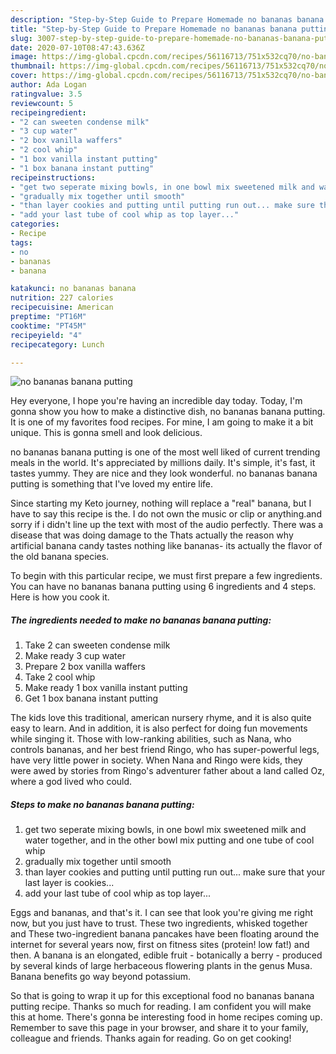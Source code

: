 ```yaml
---
description: "Step-by-Step Guide to Prepare Homemade no bananas banana putting"
title: "Step-by-Step Guide to Prepare Homemade no bananas banana putting"
slug: 3007-step-by-step-guide-to-prepare-homemade-no-bananas-banana-putting
date: 2020-07-10T08:47:43.636Z
image: https://img-global.cpcdn.com/recipes/56116713/751x532cq70/no-bananas-banana-putting-recipe-main-photo.jpg
thumbnail: https://img-global.cpcdn.com/recipes/56116713/751x532cq70/no-bananas-banana-putting-recipe-main-photo.jpg
cover: https://img-global.cpcdn.com/recipes/56116713/751x532cq70/no-bananas-banana-putting-recipe-main-photo.jpg
author: Ada Logan
ratingvalue: 3.5
reviewcount: 5
recipeingredient:
- "2 can sweeten condense milk"
- "3 cup water"
- "2 box vanilla waffers"
- "2 cool whip"
- "1 box vanilla instant putting"
- "1 box banana instant putting"
recipeinstructions:
- "get two seperate mixing bowls, in one bowl mix sweetened milk and water together, and in the other bowl mix putting and one tube of cool whip"
- "gradually mix together until smooth"
- "than layer cookies and putting until putting run out... make sure that your last layer is cookies..."
- "add your last tube of cool whip as top layer..."
categories:
- Recipe
tags:
- no
- bananas
- banana

katakunci: no bananas banana 
nutrition: 227 calories
recipecuisine: American
preptime: "PT16M"
cooktime: "PT45M"
recipeyield: "4"
recipecategory: Lunch

---
```



![no bananas banana putting](https://img-global.cpcdn.com/recipes/56116713/751x532cq70/no-bananas-banana-putting-recipe-main-photo.jpg)

Hey everyone, I hope you're having an incredible day today. Today, I'm gonna show you how to make a distinctive dish, no bananas banana putting. It is one of my favorites food recipes. For mine, I am going to make it a bit unique. This is gonna smell and look delicious.

no bananas banana putting is one of the most well liked of current trending meals in the world. It's appreciated by millions daily. It's simple, it's fast, it tastes yummy. They are nice and they look wonderful. no bananas banana putting is something that I've loved my entire life.

Since starting my Keto journey, nothing will replace a &#34;real&#34; banana, but I have to say this recipe is the. I do not own the music or clip or anything.and sorry if i didn&#39;t line up the text with most of the audio perfectly. There was a disease that was doing damage to the Thats actually the reason why artificial banana candy tastes nothing like bananas- its actually the flavor of the old banana species.


To begin with this particular recipe, we must first prepare a few ingredients. You can have no bananas banana putting using 6 ingredients and 4 steps. Here is how you cook it.

<!--inarticleads1-->

##### The ingredients needed to make no bananas banana putting:

1. Take 2 can sweeten condense milk
1. Make ready 3 cup water
1. Prepare 2 box vanilla waffers
1. Take 2 cool whip
1. Make ready 1 box vanilla instant putting
1. Get 1 box banana instant putting


The kids love this traditional, american nursery rhyme, and it is also quite easy to learn. And in addition, it is also perfect for doing fun movements while singing it. Those with low-ranking abilities, such as Nana, who controls bananas, and her best friend Ringo, who has super-powerful legs, have very little power in society. When Nana and Ringo were kids, they were awed by stories from Ringo&#39;s adventurer father about a land called Oz, where a god lived who could. 

<!--inarticleads2-->

##### Steps to make no bananas banana putting:

1. get two seperate mixing bowls, in one bowl mix sweetened milk and water together, and in the other bowl mix putting and one tube of cool whip
1. gradually mix together until smooth
1. than layer cookies and putting until putting run out... make sure that your last layer is cookies...
1. add your last tube of cool whip as top layer...


Eggs and bananas, and that&#39;s it. I can see that look you&#39;re giving me right now, but you just have to trust. These two ingredients, whisked together and These two-ingredient banana pancakes have been floating around the internet for several years now, first on fitness sites (protein! low fat!) and then. A banana is an elongated, edible fruit - botanically a berry - produced by several kinds of large herbaceous flowering plants in the genus Musa. Banana benefits go way beyond potassium. 

So that is going to wrap it up for this exceptional food no bananas banana putting recipe. Thanks so much for reading. I am confident you will make this at home. There's gonna be interesting food in home recipes coming up. Remember to save this page in your browser, and share it to your family, colleague and friends. Thanks again for reading. Go on get cooking!
